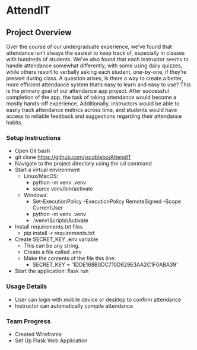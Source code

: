 # AttendIT

## Project Overview
Over the course of our undergraduate experience, we’ve found that attendance isn’t always the easiest to keep track of, especially in classes with hundreds of students. We’ve also found that each instructor seems to handle attendance somewhat differently, with some using daily quizzes, while others resort to verbally asking each student, one-by-one, if they’re present during class. A question arises, is there a way to create a better, more efficient attendance system that’s easy to learn and easy to use?
This is the primary goal of our attendance app project. 
After successful completion of the app, the task of taking attendance would become a mostly hands-off experience. Additionally, instructors would be able to easily track attendance metrics across time, and students would have access to reliable feedback and suggestions regarding their attendance habits.


### Setup Instructions
  - Open Git bash
  - git clone https://github.com/jacoblebo/AttendIT
  - Navigate to the project directory using the cd command
  - Start a virtual environment
    - Linux/MacOS:
      - python -m venv .venv
      - source venv/bin/activate
    - Windows:
      - Set-ExecutionPolicy -ExecutionPolicy RemoteSigned -Scope CurrentUser
      - python -m venv .venv
      - .\venv\Scripts\Activate
  - Install requirements.txt files
    - pip install -r requirements.txt
  - Create SECRET_KEY .env variable
    - This can be any string.
    - Create a file called .env
    - Make the contents of the file this line:
      - SECRET_KEY = '1DDE168B0DC710D629E3AA2C1F0ABA39'
  - Start the application: flask run
### Usage Details
  - User can login  with mobile device or desktop to confirm attendance
  - Instructor can automatically compile attendance

### Team Progress
  - Created Wireframe
  - Set Up Flask Web Application

